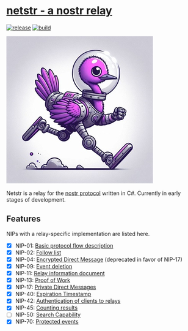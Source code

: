 # [netstr - a nostr relay](https://netstr.io/)
[![release](https://img.shields.io/github/v/release/bezysoftware/netstr)](https://github.com/bezysoftware/netstr/releases)
[![build](https://github.com/bezysoftware/netstr/workflows/build/badge.svg)](https://github.com/bezysoftware/netstr/workflows/actions)

![netstr logo](art/logo.jpg)

Netstr is a relay for the [nostr protocol](https://github.com/nostr-protocol/nostr) written in C#. Currently in early stages of development.

## Features

NIPs with a relay-specific implementation are listed here.

- [x] NIP-01: [Basic protocol flow description](https://github.com/nostr-protocol/nips/blob/master/01.md)
- [x] NIP-02: [Follow list](https://github.com/nostr-protocol/nips/blob/master/02.md)
- [x] NIP-04: [Encrypted Direct Message](https://github.com/nostr-protocol/nips/blob/master/04.md) (deprecated in favor of NIP-17)
- [x] NIP-09: [Event deletion](https://github.com/nostr-protocol/nips/blob/master/09.md)
- [x] NIP-11: [Relay information document](https://github.com/nostr-protocol/nips/blob/master/11.md)
- [x] NIP-13: [Proof of Work](https://github.com/nostr-protocol/nips/blob/master/13.md)
- [x] NIP-17: [Private Direct Messages](https://github.com/nostr-protocol/nips/blob/master/17.md)
- [x] NIP-40: [Expiration Timestamp](https://github.com/nostr-protocol/nips/blob/master/40.md)
- [x] NIP-42: [Authentication of clients to relays](https://github.com/nostr-protocol/nips/blob/master/42.md)
- [x] NIP-45: [Counting results](https://github.com/nostr-protocol/nips/blob/master/45.md)
- [ ] NIP-50: [Search Capability](https://github.com/nostr-protocol/nips/blob/master/50.md)
- [x] NIP-70: [Protected events](https://github.com/nostr-protocol/nips/blob/master/70.md)